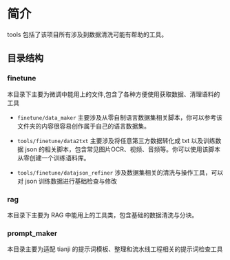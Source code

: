 # 简介

tools 包括了该项目所有涉及到数据清洗可能有帮助的工具。

## 目录结构

### finetune

本目录下主要为微调中能用上的文件,包含了各种方便使用获取数据、清理语料的工具

- `finetune/data_maker` 主要涉及从零自制语言数据集相关脚本，你可以参考该文件夹的内容很容易创作属于自己的语言数据集。

- `tools/finetune/data2txt` 主要涉及将任意第三方数据转化成 txt 以及训练数据 json 的相关脚本，包含常见图片OCR、视频、音频等。你可以使用该脚本从零创建一个训练语料库。

- `tools/finetune/datajson_refiner` 涉及数据集相关的清洗与操作工具，可以对 json 训练数据进行基础检查与修改

### rag

本目录下主要为 RAG 中能用上的工具类，包含基础的数据清洗与分块。

### prompt_maker

本目录主要为适配 tianji 的提示词模板、整理和流水线工程相关的提示词检查工具
